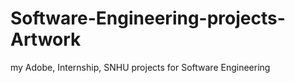 # Software-Engineering-projects-Artwork
my Adobe, Internship, SNHU projects for Software Engineering
